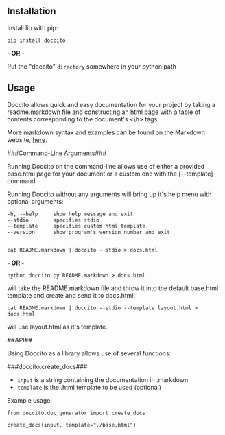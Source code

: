 ## Installation ##

Install lib with pip:

	pip install doccito

**- OR -**

Put the "doccito" `directory` somewhere in your python path


## Usage ##

Doccito allows quick and easy documentation for your project by taking a readme.markdown file and constructing an html page with a table of contents corresponding to the document's <\h\> tags.

More markdown syntax and examples can be found on the Markdown website, <a href = "http://daringfireball.net/projects/markdown/syntax">here</a>.

###Command-Line Arguments###

Running Doccito on the command-line allows use of either a provided base.html page for your document or a custom one with the [--template] command.

Running Doccito without any arguments will bring up it's help menu with optional arguments:

    -h, --help     show help message and exit
    --stdio        specifies stdio
    --template     specifies custom html template
    --version      show program's version number and exit


	cat README.markdown | doccito --stdio > docs.html

**- OR -**

	python doccito.py README.markdown > docs.html

will take the README.markdown file and throw it into the default base.html template and create and send it to docs.html.

	cat README.markdown | doccito --stdio --template layout.html > docs.html

will use layout.html as it's template.



##API##

Using Doccito as a library allows use of several functions:

###doccito.create_docs###

  - `input` is a string containing the documentation in .markdown
  - `template` is the .html template to be used (optional)

Example usage:

    from doccito.doc_generator import create_docs 

    create_docs(input, template="./base.html")